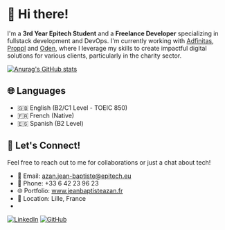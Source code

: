 # 👋 Hi there!
I'm a **3rd Year Epitech Student** and a **Freelance Developer** specializing in fullstack development and DevOps. I'm currently working with [Adfinitas](https://www.adfinitas.fr/), [Proppl](https://github.com/proppl-io/) and [Oden](https://oden-app.com), where I leverage my skills to create impactful digital solutions for various clients, particularly in the charity sector.

[![Anurag's GitHub stats](https://github-readme-stats.vercel.app/api?username=jean-baptisteAZAN)](https://github.com/anuraghazra/github-readme-stats)

## 🌐 Languages
- 🇬🇧 English (B2/C1 Level - TOEIC 850)
- 🇫🇷 French (Native)
- 🇪🇸 Spanish (B2 Level)

## 🚀 Let's Connect!
Feel free to reach out to me for collaborations or just a chat about tech!
- 📧 Email: azan.jean-baptiste@epitech.eu
- 📱 Phone: +33 6 42 23 96 23
- 🌐 Portfolio: www.jeanbaptisteazan.fr
- 💼 Location: Lille, France
- 


[![LinkedIn](https://img.shields.io/badge/-LinkedIn-0077B5?style=flat&logo=LinkedIn)](https://www.linkedin.com/in/jean-baptiste-azan/)
[![GitHub](https://img.shields.io/badge/-GitHub-181717?style=flat&logo=GitHub)](https://github.com/jean-baptisteAZAN)
